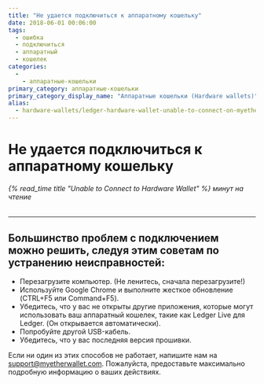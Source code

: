 ```yaml
---
title: "Не удается подключиться к аппаратному кошельку"
date: 2018-06-01 00:06:00
tags:
  - ошибка
  - подключиться
  - аппаратный
  - кошелек
categories:
  - 
    - аппаратные-кошельки
primary_category: аппаратные-кошельки
primary_category_display_name: "Аппаратные кошельки (Hardware wallets)"
alias:
  - hardware-wallets/ledger-hardware-wallet-unable-to-connect-on-myetherwallet.html
---
```


# __Не удается подключиться к аппаратному кошельку__
###### {% read_time title "Unable to Connect to Hardware Wallet" %} минут на чтение
***

## __Большинство проблем с подключением можно решить, следуя этим советам по устранению неисправностей:__

* Перезагрузите компьютер. (Не ленитесь, сначала перезагрузите!)
* Используйте Google Chrome и выполните жесткое обновление (CTRL+F5 или Command+F5).
* Убедитесь, что у вас не открыты другие приложения, которые могут использовать ваш аппаратный кошелек, такие как Ledger Live для Ledger. (Он открывается автоматически).
* Попробуйте другой USB-кабель.
* Убедитесь, что у вас последняя версия прошивки.

Если ни один из этих способов не работает, напишите нам на support@myetherwallet.com. Пожалуйста, предоставьте максимально подробную информацию о ваших действиях.